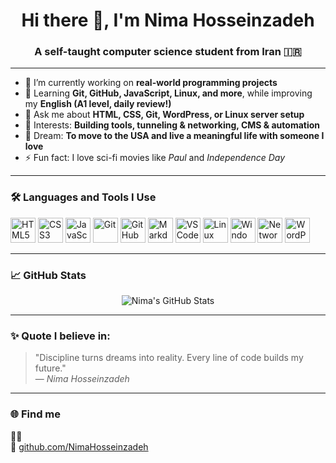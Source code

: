 <h1 align="center">Hi there 👋, I'm Nima Hosseinzadeh</h1>
<h3 align="center">A self-taught computer science student from Iran 🇮🇷</h3>

---

- 🔭 I’m currently working on **real-world programming projects**
- 🌱 Learning **Git, GitHub, JavaScript, Linux, and more**, while improving my **English (A1 level, daily review!)**
- 💬 Ask me about **HTML, CSS, Git, WordPress, or Linux server setup**
- 🧠 Interests: **Building tools, tunneling & networking, CMS & automation**
- 💖 Dream: **To move to the USA and live a meaningful life with someone I love**
- ⚡ Fun fact: I love sci-fi movies like *Paul* and *Independence Day*

---

### 🛠️ Languages and Tools I Use
<p align="left">

  <!-- HTML -->
  <img src="https://cdn.jsdelivr.net/gh/devicons/devicon/icons/html5/html5-original.svg" width="40" height="40" alt="HTML5" title="HTML5: Web page structure"/>

  <!-- CSS -->
  <img src="https://cdn.jsdelivr.net/gh/devicons/devicon/icons/css3/css3-original.svg" width="40" height="40" alt="CSS3" title="CSS3: Styling and layout"/>

  <!-- JavaScript -->
  <img src="https://cdn.jsdelivr.net/gh/devicons/devicon/icons/javascript/javascript-original.svg" width="40" height="40" alt="JavaScript" title="JavaScript: Web behavior (Basics)"/>

  <!-- Git -->
  <img src="https://cdn.jsdelivr.net/gh/devicons/devicon/icons/git/git-original.svg" width="40" height="40" alt="Git" title="Git: Version control"/>

  <!-- GitHub -->
  <img src="https://cdn.jsdelivr.net/gh/devicons/devicon/icons/github/github-original.svg" width="40" height="40" alt="GitHub" title="GitHub: Code hosting & collaboration"/>

  <!-- Markdown -->
  <img src="https://cdn.jsdelivr.net/gh/devicons/devicon/icons/markdown/markdown-original.svg" width="40" height="40" alt="Markdown" title="Markdown: Documentation & READMEs"/>

  <!-- VS Code -->
  <img src="https://cdn.jsdelivr.net/gh/devicons/devicon/icons/vscode/vscode-original.svg" width="40" height="40" alt="VS Code" title="VS Code: My favorite code editor"/>

  <!-- Linux -->
  <img src="https://cdn.jsdelivr.net/gh/devicons/devicon/icons/linux/linux-original.svg" width="40" height="40" alt="Linux" title="Linux: Ubuntu server management"/>

  <!-- Windows -->
  <img src="https://cdn.jsdelivr.net/gh/devicons/devicon/icons/windows8/windows8-original.svg" width="40" height="40" alt="Windows" title="Windows: My main OS"/>

  <!-- Networking -->
  <img src="https://cdn-icons-png.flaticon.com/512/1086/1086741.png" width="40" height="40" alt="Networking" title="Networking basics: ICMP, tunneling, SFTP"/>

  <!-- WordPress -->
  <img src="https://cdn.jsdelivr.net/gh/devicons/devicon/icons/wordpress/wordpress-plain.svg" width="40" height="40" alt="WordPress" title="WordPress: Building and managing websites easily"/>

</p>

---

### 📈 GitHub Stats
<p align="center">
  <img src="https://github-readme-stats.vercel.app/api?username=NimaHosseinzadeh&show_icons=true&theme=tokyonight" alt="Nima's GitHub Stats" />
</p>

---

### ✨ Quote I believe in:
> "Discipline turns dreams into reality. Every line of code builds my future."  
> — *Nima Hosseinzadeh*

---

### 🌐 Find me
🌚🍷  
🔗 [github.com/NimaHosseinzadeh](https://github.com/NimaHosseinzadeh)
